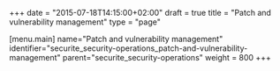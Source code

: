 +++
date = "2015-07-18T14:15:00+02:00"
draft = true
title = "Patch and vulnerability management"
type = "page"

[menu.main]
name="Patch and vulnerability management"
identifier="securite_security-operations_patch-and-vulnerability-management"
parent="securite_security-operations"
weight = 800
+++